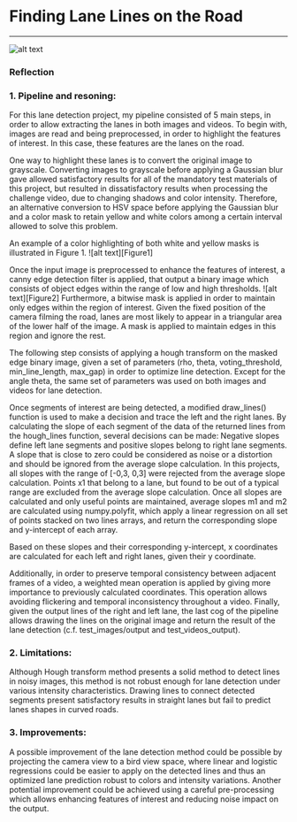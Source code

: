 # **Finding Lane Lines on the Road** 

[//]: # (Image References)
[image1]: ./examples/grayscale.jpg "Grayscale"
[Figure 1]: ./test_images/output/color_mask_pp.jpg "Color mask"
[Figure 2]: ./test_images/output/masked_edges.jpg "Masked edges"
---

![alt text][image1]
### Reflection

### 1. Pipeline and resoning:

For this lane detection project, my pipeline consisted of 5 main steps, in order to allow extracting the lanes in both images and videos.
 To begin with, images are read and being preprocessed, in order to highlight the features of interest. In this case, these features are the lanes on the road.

One way to highlight these lanes is to convert the original image to grayscale. Converting images to grayscale before applying a Gaussian blur gave allowed satisfactory results for all of the mandatory test materials of this project, but resulted in dissatisfactory results when processing the challenge video, due to changing shadows and color intensity.
 Therefore, an alternative conversion to HSV space before applying the Gaussian blur and a color mask to retain yellow and white colors among a certain interval allowed to solve this problem.

An example of a color highlighting of both white and yellow masks is illustrated in Figure 1.
![alt text][Figure1]

Once the input image is preprocessed to enhance the features of interest, a canny edge detection filter is applied, that output a binary image which consists of object edges within the range of low and high thresholds.
![alt text][Figure2]
Furthermore, a bitwise mask is applied in order to maintain only edges within the region of interest. Given the fixed position of the camera filming the road, lanes are most likely to appear in a triangular area of the lower half of the image. A mask is applied to maintain edges in this region and ignore the rest. 

The following step consists of applying a hough transform on the masked edge binary image, given a set of parameters (rho, theta, voting_threshold, min_line_length, max_gap) in order to optimize line detection. Except for the angle theta, the same set of parameters was used on both images and videos for lane detection.

 Once segments of interest are being detected, a modified draw_lines() function is used to make a decision and trace the left and the right lanes.
By calculating the slope of each segment of the data of the returned lines from the hough_lines function, several decisions can be made:
Negative slopes define left lane segments and positive slopes belong to right lane segments.
A slope that is close to zero could be considered as noise or a distortion and should be ignored from the average slope calculation. In this projects, all slopes with the range of [-0,3, 0,3] were rejected from the average slope calculation.
Points x1 that belong to a lane, but found to be out of a typical range are excluded from the average slope calculation.
Once all slopes are calculated and only useful points are maintained, average slopes m1 and m2 are calculated using numpy.polyfit, which apply a linear regression on all set of points stacked on two lines arrays, and return the corresponding slope and y-intercept of each array.

Based on these slopes and their corresponding y-intercept, x coordinates are calculated for each left and right lanes, given their y coordinate.

Additionally, in order to preserve temporal consistency between adjacent frames of a video, a weighted mean operation is applied by giving more importance to previously calculated coordinates. This operation allows avoiding flickering and temporal inconsistency throughout a video.
Finally, given the output lines of the right and left lane, the last cog of the pipeline allows drawing the lines on the original image and return the result of the lane detection (c.f. test_images/output and test_videos_output).

### 2. Limitations:

Although Hough transform method presents a solid method to detect lines in noisy images, this method is not robust enough for lane detection under various intensity characteristics.
Drawing lines to connect detected segments present satisfactory results in straight lanes but fail to predict lanes shapes in curved roads.

### 3. Improvements:

A possible improvement of the lane detection method could be possible by projecting the camera view to a bird view space, where linear and logistic regressions could be easier to apply on the detected lines and thus an optimized lane prediction robust to colors and intensity variations.
Another potential improvement could be achieved using a careful pre-processing which allows enhancing features of interest and reducing noise impact on the output.
